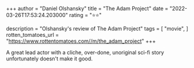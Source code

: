 +++
author = "Daniel Olshansky"
title = "The Adam Project"
date = "2022-03-26T17:53:24.203000"
rating = "⭐⭐"

description = "Olshansky's review of The Adam Project"
tags = [
    "movie",
]
rotten_tomatoes_url = "https://www.rottentomatoes.com//m/the_adam_project"
+++

A great lead actor with a cliche, over-done, unoriginal sci-fi story unfortunately doesn't make it good.

